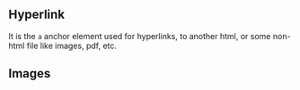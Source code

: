 ## Hyperlink
It is the `a` anchor element used for hyperlinks, to another html, or some non-html file like images, pdf, etc.

## Images
